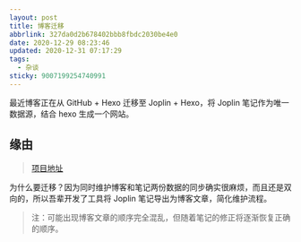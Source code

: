 ```yaml
---
layout: post
title: 博客迁移
abbrlink: 327da0d2b678402bbb8fbdc2030be4e0
date: 2020-12-29 08:23:46
updated: 2020-12-31 07:17:29
tags:
  - 杂谈
sticky: 9007199254740991
---
```


最近博客正在从 GitHub + Hexo 迁移至 Joplin + Hexo，将 Joplin 笔记作为唯一数据源，结合 hexo 生成一个网站。

## 缘由

> [项目地址](http://github.com/rxliuli/joplin-blog)

为什么要迁移？因为同时维护博客和笔记两份数据的同步确实很麻烦，而且还是双向的，所以吾辈开发了工具将 Joplin 笔记导出为博客文章，简化维护流程。

> 注：可能出现博客文章的顺序完全混乱，但随着笔记的修正将逐渐恢复正确的顺序。
